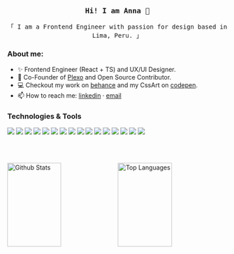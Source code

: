 <!-- Intro  -->
<h3 align="center">
        <samp>Hi! I am Anna 👋</samp>
</h3>
<p align="center"> 
  <samp>
    「 I am a Frontend Engineer with passion for design based in Lima, Peru. 」
  </samp>
</p>

### About me:

- ✨ Frontend Engineer (React + TS) and UX/UI Designer.<br>
- 🤖 Co-Founder of [Plexo][5] and Open Source Contributor.<br>
- 💻 Checkout my work on [behance][3] and my CssArt on [codepen][4].<br>
- 📫 How to reach me: [linkedin][1] · [email][2]

### Technologies & Tools
![](https://img.shields.io/badge/Html-informational?style=flat&logo=html5&logoColor=white&color=565656)
![](https://img.shields.io/badge/CSS-informational?style=flat&logo=css3&logoColor=white&color=565656)
![](https://img.shields.io/badge/Sass-informational?style=flat&logo=sass&logoColor=white&color=565656)
![](https://img.shields.io/badge/Typescript-informational?style=flat&logo=typescript&logoColor=white&color=565656)
![](https://img.shields.io/badge/JavaScript-informational?style=flat&logo=javascript&logoColor=white&color=565656)
![](https://img.shields.io/badge/React-informational?style=flat&logo=react&logoColor=white&color=565656)
![](https://img.shields.io/badge/Vue-informational?style=flat&logo=vue.js&logoColor=white&color=565656)
![](https://img.shields.io/badge/Next.js-informational?style=flat&logo=next.js&logoColor=white&color=565656)
![](https://img.shields.io/badge/Node.js-informational?style=flat&logo=node.js&logoColor=white&color=565656)
![](https://img.shields.io/badge/GraphQL-informational?style=flat&logo=graphql&logoColor=white&color=565656)
![](https://img.shields.io/badge/SQL-informational?style=flat&logo=microsoft-sql-server&logoColor=white&color=565656)
![](https://img.shields.io/badge/PostgreSQL-informational?style=flat&logo=postgresql&logoColor=white&color=565656)
![](https://img.shields.io/badge/Firebase-informational?style=flat&logo=firebase&logoColor=white&color=565656)
![](https://img.shields.io/badge/Figma-informational?style=flat&logo=figma&logoColor=white&color=565656)
![](https://img.shields.io/badge/Trello-informational?style=flat&logo=trello&logoColor=white&color=565656)
![](https://img.shields.io/badge/VSCode-informational?style=flat&logo=visual-studio-code&logoColor=white&color=565656)

<br><br>

<a> 
    <a href="https://github.com/annalbirena"><img alt="Github Stats" src="https://denvercoder1-github-readme-stats.vercel.app/api?username=annalbirena&show_icons=true&count_private=true&theme=react&border_color=7F3FBF&bg_color=0D1117&title_color=F85D7F&icon_color=F8D866" height="192px" width="49.5%"/></a>
  <a href="https://github.com/annalbirena"><img alt="Top Languages" src="https://denvercoder1-github-readme-stats.vercel.app/api/top-langs/?username=annalbirena&langs_count=6&layout=compact&theme=react&border_color=7F3FBF&bg_color=0D1117&title_color=F85D7F&icon_color=F8D866" height="192px" width="49.5%"/></a>
</a>
<!-- links to your social media accounts -->

[1]: https://www.linkedin.com/in/ana-albirena
[2]: mailto:anna.albirena@gmail.com
[3]: https://www.behance.net/annaalbiren
[4]: https://codepen.io/anna_albirena
[5]: https://plexo.app
[6]: https://www.instagram.com/englishdevclub

<!-- [![@annalbirena's Holopin board](https://holopin.io/api/user/board?user=annalbirena)](https://holopin.io/@annalbirena) -->
